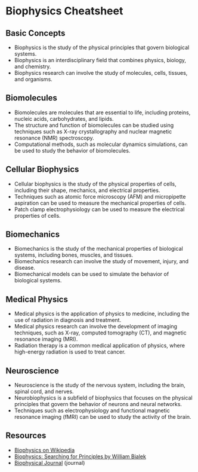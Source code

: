 # Biophysics Cheatsheet

## Basic Concepts
- Biophysics is the study of the physical principles that govern biological systems.
- Biophysics is an interdisciplinary field that combines physics, biology, and chemistry.
- Biophysics research can involve the study of molecules, cells, tissues, and organisms.

## Biomolecules
- Biomolecules are molecules that are essential to life, including proteins, nucleic acids, carbohydrates, and lipids.
- The structure and function of biomolecules can be studied using techniques such as X-ray crystallography and nuclear magnetic resonance (NMR) spectroscopy.
- Computational methods, such as molecular dynamics simulations, can be used to study the behavior of biomolecules.

## Cellular Biophysics
- Cellular biophysics is the study of the physical properties of cells, including their shape, mechanics, and electrical properties.
- Techniques such as atomic force microscopy (AFM) and micropipette aspiration can be used to measure the mechanical properties of cells.
- Patch clamp electrophysiology can be used to measure the electrical properties of cells.

## Biomechanics
- Biomechanics is the study of the mechanical properties of biological systems, including bones, muscles, and tissues.
- Biomechanics research can involve the study of movement, injury, and disease.
- Biomechanical models can be used to simulate the behavior of biological systems.

## Medical Physics
- Medical physics is the application of physics to medicine, including the use of radiation in diagnosis and treatment.
- Medical physics research can involve the development of imaging techniques, such as X-ray, computed tomography (CT), and magnetic resonance imaging (MRI).
- Radiation therapy is a common medical application of physics, where high-energy radiation is used to treat cancer.

## Neuroscience
- Neuroscience is the study of the nervous system, including the brain, spinal cord, and nerves.
- Neurobiophysics is a subfield of biophysics that focuses on the physical principles that govern the behavior of neurons and neural networks.
- Techniques such as electrophysiology and functional magnetic resonance imaging (fMRI) can be used to study the activity of the brain.

## Resources
- [Biophysics on Wikipedia](https://en.wikipedia.org/wiki/Biophysics)
- [Biophysics: Searching for Principles by William Bialek](https://press.princeton.edu/books/paperback/9780691140667/biophysics) 
- [Biophysical Journal](https://www.cell.com/biophysj/home) (journal)